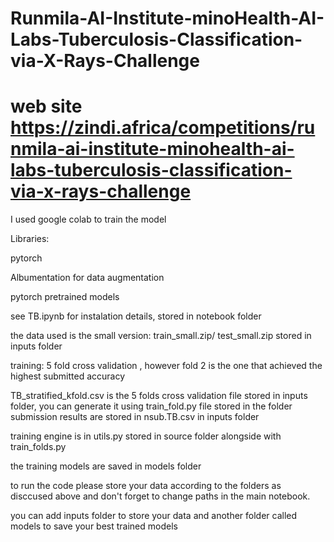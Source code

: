 # Runmila-AI-Institute-minoHealth-AI-Labs-Tuberculosis-Classification-via-X-Rays-Challenge

# web site https://zindi.africa/competitions/runmila-ai-institute-minohealth-ai-labs-tuberculosis-classification-via-x-rays-challenge

I used google colab to train the model

Libraries:

pytorch

Albumentation for data augmentation

pytorch pretrained models

see TB.ipynb for instalation details, stored in notebook folder


the data used is the small version: train_small.zip/ test_small.zip stored in inputs folder

training: 5 fold cross validation , however fold 2 is the one that achieved the highest submitted accuracy 

TB_stratified_kfold.csv is the 5 folds cross validation file stored in inputs folder, you can generate it using train_fold.py file stored in the folder
submission results are stored in nsub.TB.csv in inputs folder

training engine is in utils.py stored in source folder alongside with train_folds.py

the training models are saved in models folder

to run the code please store your data according to the folders as disccused above and don't forget to change paths in the main notebook.

you can add inputs folder to store your data and another folder called models to save your best trained models
 
